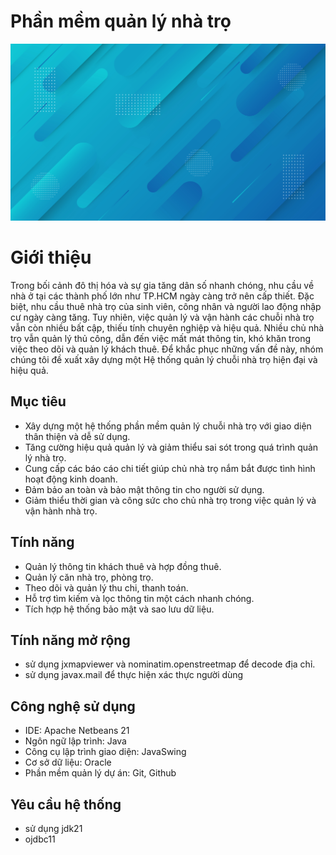 # Phần mềm quản lý nhà trọ

![](src/resource/welcompage.jpg)

# Giới thiệu

Trong bối cảnh đô thị hóa và sự gia tăng dân số nhanh chóng, nhu cầu về nhà ở tại các thành phố lớn như TP.HCM ngày càng trở nên cấp thiết. Đặc biệt, nhu cầu thuê nhà trọ của sinh viên, công nhân và người lao động nhập cư ngày càng tăng. Tuy nhiên, việc quản lý và vận hành các chuỗi nhà trọ vẫn còn nhiều bất cập, thiếu tính chuyên nghiệp và hiệu quả. Nhiều chủ nhà trọ vẫn quản lý thủ công, dẫn đến việc mất mát thông tin, khó khăn trong việc theo dõi và quản lý khách thuê. Để khắc phục những vấn đề này, nhóm chúng tôi đề xuất xây dựng một Hệ thống quản lý chuỗi nhà trọ hiện đại và hiệu quả.

## Mục tiêu

- Xây dựng một hệ thống phần mềm quản lý chuỗi nhà trọ với giao diện thân thiện và dễ sử dụng.
- Tăng cường hiệu quả quản lý và giảm thiểu sai sót trong quá trình quản lý nhà trọ.
- Cung cấp các báo cáo chi tiết giúp chủ nhà trọ nắm bắt được tình hình hoạt động kinh doanh.
- Đảm bảo an toàn và bảo mật thông tin cho người sử dụng.
- Giảm thiểu thời gian và công sức cho chủ nhà trọ trong việc quản lý và vận hành nhà trọ.

## Tính năng

- Quản lý thông tin khách thuê và hợp đồng thuê.
- Quản lý căn nhà trọ, phòng trọ.
- Theo dõi và quản lý thu chi, thanh toán.
- Hỗ trợ tìm kiếm và lọc thông tin một cách nhanh chóng.
- Tích hợp hệ thống bảo mật và sao lưu dữ liệu.

## Tính năng mở rộng

- sử dụng jxmapviewer và nominatim.openstreetmap để decode địa chỉ.
- sử dụng javax.mail để thực hiện xác thực người dùng

## Công nghệ sử dụng

- IDE: Apache Netbeans 21
- Ngôn ngữ lập trình: Java
- Công cụ lập trình giao diện: JavaSwing
- Cơ sở dữ liệu: Oracle
- Phần mềm quản lý dự án: Git, Github

## Yêu cầu hệ thống

- sử dụng jdk21
- ojdbc11
